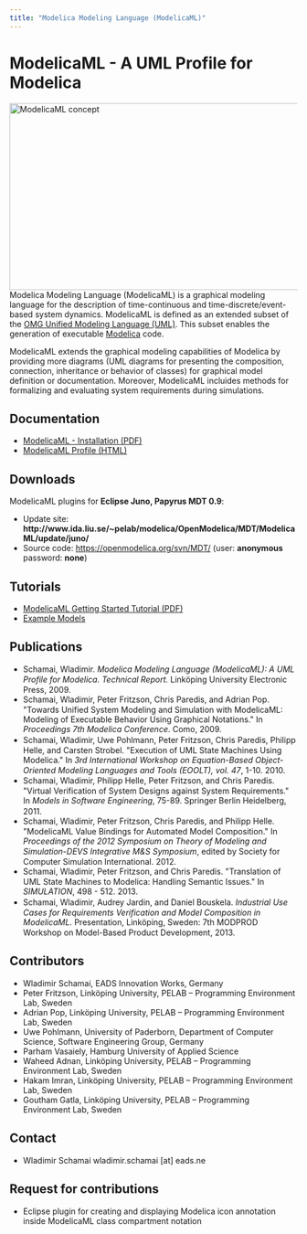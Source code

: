 ```yaml
---
title: "Modelica Modeling Language (ModelicaML)"
---
```

<h1>ModelicaML - A UML Profile for Modelica</h1>
<p><img src="http://www.ida.liu.se/%7Epelab/modelica/OpenModelica/MDT/ModelicaML/pix/modelicaml_concept.png" border="0" alt="ModelicaML concept" width="546" height="327" align="right" name="ModelicaML concept" />Modelica Modeling Language (ModelicaML) is a graphical modeling language for the description of time-continuous and time-discrete/event-based system dynamics. ModelicaML is defined as an extended subset of the <a href="http://www.uml.org/" target="_blank">OMG Unified Modeling Language (UML)</a>. This subset enables the generation of executable <a href="http://www.modelica.org/" target="_blank">Modelica</a> code.</p>
<p>ModelicaML extends the graphical modeling capabilities of Modelica by providing more diagrams (UML diagrams for presenting the composition, connection, inheritance or behavior of classes) for graphical model definition or documentation. Moreover, ModelicaML incluides methods for formalizing and evaluating system requirements during simulations.</p>
<h2>Documentation</h2>
<ul>
<li><a href="http://www.ida.liu.se/%7Epelab/modelica/OpenModelica/MDT/ModelicaML/doc/ModelicaML_getting_started_v12.pdf" target="_blank">ModelicaML - Installation (PDF)</a></li>
<li><a href="http://www.ida.liu.se/%7Epelab/modelica/OpenModelica/MDT/ModelicaML/doc/ModelicaML_description_profile_version_1_3_2.html" target="_blank">ModelicaML Profile (HTML)</a> </li>
</ul>
<h2>Downloads</h2>
<p>ModelicaML plugins for <strong>Eclipse Juno, Papyrus MDT 0.9</strong>:</p>
<ul>
<li>Update site:<strong> http://www.ida.liu.se/~pelab/modelica/OpenModelica/MDT/ModelicaML/update/juno/</strong></li>
<!--
<li><a href="http://www.ida.liu.se/%7Epelab/modelica/OpenModelica/MDT/ModelicaML/examples/" mce_href="http://www.ida.liu.se/%7Epelab/modelica/OpenModelica/MDT/ModelicaML/examples/" target="_blank">ModelicaML example-models</a></li>
-->
<li>Source code: <a href="https://openmodelica.org/svn/MDT/">https://openmodelica.org/svn/MDT/</a> (user: <strong>anonymous</strong> password: <strong>none</strong>)</li>
</ul>
<h2>Tutorials</h2>
<ul>
<li><a href="http://www.ida.liu.se/%7Epelab/modelica/OpenModelica/MDT/ModelicaML/doc/tutorial/ModelicaML_getting_started_tutorial_v03.pdf" target="_blank">ModelicaML Getting Started Tutorial (PDF)</a> <!--, <a href="http://www.ida.liu.se/~pelab/modelica/OpenModelica/MDT/ModelicaML/examples/" mce_href="http://www.ida.liu.se/~pelab/modelica/OpenModelica/MDT/ModelicaML/examples/" target="_blank">Example Models</a> --> </li>
<!--
<li><a href="http://www.ida.liu.se/%7Epelab/modelica/OpenModelica/MDT/ModelicaML/doc/tutorial/ModelicaML_vVDR_tutorial_v02.pdf" mce_href="http://www.ida.liu.se/%7Epelab/modelica/OpenModelica/MDT/ModelicaML/doc/tutorial/ModelicaML_vVDR_tutorial_v02.pdf" target="_blank">ModelicaML vVDR Method Tutorial (PDF)</a></li>
<li><a href="http://www.ida.liu.se/~pelab/modelica/OpenModelica/MDT/ModelicaML/doc/tutorial/ModelicaML_ValueBindings_v01.pdf" mce_href="http://www.ida.liu.se/~pelab/modelica/OpenModelica/MDT/ModelicaML/doc/tutorial/ModelicaML_ValueBindings_v01.pdf" target="_blank">ModelicaML Value Bindings (PDF)</a> </li>
-->
<li><a href="http://www.ida.liu.se/~pelab/modelica/OpenModelica/MDT/ModelicaML/examples/" target="_blank">Example Models</a></li>
</ul>
<h2>Publications</h2>
<ul>
<li><span style="line-height: 1.3em; text-indent: -36pt;">Schamai, Wladimir. </span><em style="line-height: 1.3em; text-indent: -36pt;">Modelica Modeling Language (ModelicaML): A UML Profile for Modelica. Technical Report.</em><span style="line-height: 1.3em; text-indent: -36pt;"> Linköping University Electronic Press, 2009.</span></li>
<li><span style="line-height: 1.3em; text-indent: -36pt;">Schamai, Wladimir, Peter Fritzson, Chris Paredis, and Adrian Pop. "Towards Unified System Modeling and Simulation with ModelicaML: Modeling of Executable Behavior Using Graphical Notations." In </span><em style="line-height: 1.3em; text-indent: -36pt;">Proceedings 7th Modelica Conference</em><span style="line-height: 1.3em; text-indent: -36pt;">. Como, 2009.</span></li>
<li><span style="line-height: 1.3em; text-indent: -36pt;">Schamai, Wladimir, Uwe Pohlmann, Peter Fritzson, Chris Paredis, Philipp Helle, and Carsten Strobel. "Execution of UML State Machines Using Modelica." In </span><em style="line-height: 1.3em; text-indent: -36pt;">3rd International Workshop on Equation-Based Object-Oriented Modeling Languages and Tools (EOOLT), vol. 47</em><span style="line-height: 1.3em; text-indent: -36pt;">, 1-10. 2010.</span></li>
<li><span style="line-height: 1.3em; text-indent: -36pt;">Schamai, Wladimir, Philipp Helle, Peter Fritzson, and Chris Paredis. "Virtual Verification of System Designs against System Requirements." In </span><em style="line-height: 1.3em; text-indent: -36pt;">Models in Software Engineering</em><span style="line-height: 1.3em; text-indent: -36pt;">, 75-89. Springer Berlin Heidelberg, 2011.</span></li>
<li><span style="line-height: 1.3em; text-indent: -36pt;">Schamai, Wladimir, Peter Fritzson, Chris Paredis, and Philipp Helle. "ModelicaML Value Bindings for Automated Model Composition." In </span><em style="line-height: 1.3em; text-indent: -36pt;">Proceedings of the 2012 Symposium on Theory of Modeling and Simulation-DEVS Integrative M&S Symposium</em><span style="line-height: 1.3em; text-indent: -36pt;">, edited by Society for Computer Simulation International. 2012.</span></li>
<li><span style="line-height: 1.3em; text-indent: -36pt;">Schamai, Wladimir, Peter Fritzson, and Chris Paredis. "Translation of UML State Machines to Modelica: Handling Semantic Issues." In </span><em style="line-height: 1.3em; text-indent: -36pt;">SIMULATION</em><span style="line-height: 1.3em; text-indent: -36pt;">, 498 - 512. 2013.</span></li>
<li><span style="line-height: 1.3em; text-indent: -36pt;">Schamai, Wladimir, Audrey Jardin, and Daniel Bouskela. </span><em style="line-height: 1.3em; text-indent: -36pt;">Industrial Use Cases for Requirements Verification and Model Composition in ModelicaML.</em><span style="line-height: 1.3em; text-indent: -36pt;"> Presentation, Linköping, Sweden: 7th MODPROD Workshop on Model-Based Product Development, 2013.</span></li>
</ul>
<h2>Contributors</h2>
<ul>
<li>Wladimir Schamai, EADS Innovation Works, Germany</li>
<li>Peter Fritzson, Linköping University, PELAB – Programming Environment Lab, Sweden</li>
<li>Adrian Pop, Linköping University, PELAB – Programming Environment Lab, Sweden</li>
<li>Uwe Pohlmann, University of Paderborn, Department of Computer Science, Software Engineering Group, Germany</li>
<li>Parham Vasaiely, Hamburg University of Applied Science</li>
<li>Waheed Adnan, Linköping University, PELAB – Programming Environment Lab, Sweden</li>
<li>Hakam Imran, Linköping University, PELAB – Programming Environment Lab, Sweden</li>
<li>Goutham Gatla, Linköping University, PELAB – Programming Environment Lab, Sweden</li>
</ul>
<h2>Contact</h2>
<ul>
<li>Wladimir Schamai wladimir.schamai [at] eads.ne</li>
</ul>
<h2>Request for contributions</h2>
<ul>
<li>Eclipse plugin for creating and displaying Modelica icon annotation inside ModelicaML class compartment notation</li>
</ul>
<ul>
</ul>